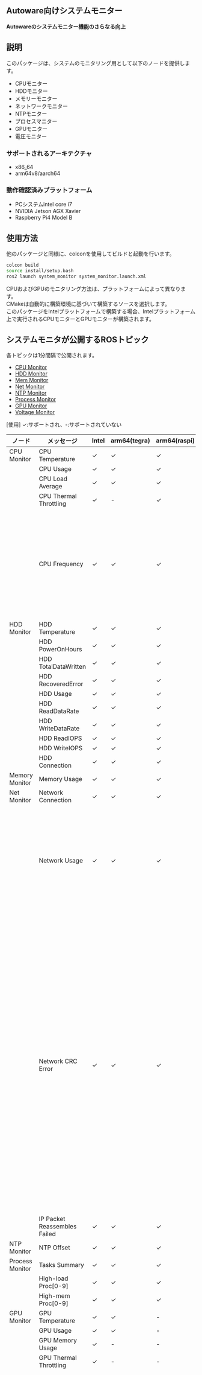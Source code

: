 ## Autoware向けシステムモニター

**Autowareのシステムモニター機能のさらなる向上**

## 説明

このパッケージは、システムのモニタリング用として以下のノードを提供します。

- CPUモニター
- HDDモニター
- メモリーモニター
- ネットワークモニター
- NTPモニター
- プロセスマニター
- GPUモニター
- 電圧モニター

### サポートされるアーキテクチャ

- x86_64
- arm64v8/aarch64

### 動作確認済みプラットフォーム

- PCシステムintel core i7
- NVIDIA Jetson AGX Xavier
- Raspberry Pi4 Model B

## 使用方法

他のパッケージと同様に、colconを使用してビルドと起動を行います。


```sh
colcon build
source install/setup.bash
ros2 launch system_monitor system_monitor.launch.xml
```

CPUおよびGPUのモニタリング方法は、プラットフォームによって異なります。<br>
CMakeは自動的に構築環境に基づいて構築するソースを選択します。<br>
このパッケージをIntelプラットフォームで構築する場合、Intelプラットフォーム上で実行されるCPUモニターとGPUモニターが構築されます。

## システムモニタが公開するROSトピック

各トピックは1分間隔で公開されます。

- [CPU Monitor](docs/topics_cpu_monitor.md)
- [HDD Monitor](docs/topics_hdd_monitor.md)
- [Mem Monitor](docs/topics_mem_monitor.md)
- [Net Monitor](docs/topics_net_monitor.md)
- [NTP Monitor](docs/topics_ntp_monitor.md)
- [Process Monitor](docs/topics_process_monitor.md)
- [GPU Monitor](docs/topics_gpu_monitor.md)
- [Voltage Monitor](docs/topics_voltage_monitor.md)

[使用] ✓:サポートされ、-:サポートされていない

| ノード | メッセージ | Intel | arm64(tegra) | arm64(raspi) | 備考 |
|---|---|---|---|---|---|
| CPU Monitor | CPU Temperature |   ✓   |       ✓      |       ✓      | |
| | CPU Usage |   ✓   |       ✓      |       ✓      | |
| | CPU Load Average |   ✓   |       ✓      |       ✓      | |
| | CPU Thermal Throttling |   ✓   |       -      |       ✓      | |
| | CPU Frequency |   ✓   |       ✓      |       ✓      | 周波数の通知のみで、通常エラーは生成されません。 |
| HDD Monitor | HDD Temperature |   ✓   |       ✓      |       ✓      | |
| | HDD PowerOnHours |   ✓   |       ✓      |       ✓      | |
| | HDD TotalDataWritten |   ✓   |       ✓      |       ✓      | |
| | HDD RecoveredError |   ✓   |       ✓      |       ✓      | |
| | HDD Usage |   ✓   |       ✓      |       ✓      | |
| | HDD ReadDataRate |   ✓   |       ✓      |       ✓      | |
| | HDD WriteDataRate |   ✓   |       ✓      |       ✓      | |
| | HDD ReadIOPS |   ✓   |       ✓      |       ✓      | |
| | HDD WriteIOPS |   ✓   |       ✓      |       ✓      | |
| | HDD Connection |   ✓   |       ✓      |       ✓      | |
| Memory Monitor | Memory Usage |   ✓   |       ✓      |       ✓      | |
| Net Monitor | Network Connection |   ✓   |       ✓      |       ✓      | |
| | Network Usage |   ✓   |       ✓      |       ✓      | 使用量の通知のみで、通常エラーは生成されません。 |
| | Network CRC Error |   ✓   |       ✓      |       ✓      | この期間の CRC エラーの数がしきい値に達すると、警告が発生します。発生する CRC エラーの数は、ip コマンドで確認できる値と同じです。 |
| | IP Packet Reassembles Failed |   ✓   |       ✓      |       ✓      | |
| NTP Monitor | NTP Offset |   ✓   |       ✓      |       ✓      | |
| Process Monitor | Tasks Summary |   ✓   |       ✓      |       ✓      | |
| | High-load Proc[0-9] |   ✓   |       ✓      |       ✓      | |
| | High-mem Proc[0-9] |   ✓   |       ✓      |       ✓      | |
| GPU Monitor | GPU Temperature |   ✓   |       ✓      |       -      | |
| | GPU Usage |   ✓   |       ✓      |       -      | |
| | GPU Memory Usage |   ✓   |       -      |       -      | |
| | GPU Thermal Throttling |   ✓   |       -      |       -      | |
| | GPU Frequency |   ✓   |       ✓      |       -      | インテルプラットフォームの場合、現在の GPU クロックが GPU によってサポートされているかどうかを監視します。 |
| Voltage Monitor | CMOS Battery Status |   ✓   |       -      |       -      | RTC および BIOS のバッテリの状態

## ROSパラメータ

[ROSパラメータ](docs/ros_parameters.md)を参照してください。

## メモ

### <u>Intelプラットフォーム用CPUモニタ</u>

サーマルスロットリングイベントはMSR(モデル固有レジスタ)の内容を読み取ることで監視できますが、MSRにアクセスするのはデフォルトではrootのみが許可されています。そこでこのパッケージでは、セキュリティリスクを最小限に抑えるための以下のアプローチを提供します。

- MSRにアクセスし、ソケットプログラミングを使用してサーマルスロットリングステータスをCPUモニタに送信する「msr_reader」という小規模なプログラムを提供します。
- rootではなく特定のユーザとして「msr_reader」を実行します。
- サーマルスロットリングステータスはソケット通信で送信されるため、CPUモニタは権限のないユーザとしてそのステータスを知ることができます。

### 開始前の注意事項

1. 「msr_reader」を実行するユーザを作成します。


   ```sh
   sudo adduser <username>
   ```

2. ターゲットシステムにカーネルモジュール「msr」を読み込みます。
   「/dev/cpu/CPUNUM/msr」パスが表示されます。


   ```sh
   sudo modprobe msr
   ```

3. アクセス制御リスト (ACL) を使用して、ユーザーが読み取り専用権限で MSR にアクセスできるようにする。


   ```sh
   sudo setfacl -m u:<username>:r /dev/cpu/*/msr
   ```

4. MSRカーネルモジュールにはrawio機能が必要なため、'msr_reader'に機能を割り当てます。


   ```sh
   sudo setcap cap_sys_rawio=ep install/system_monitor/lib/system_monitor/msr_reader
   ```

5. 作成したユーザーとして `msr_reader` を実行し、汎用ユーザーとして `system_monitor` を実行します。


   ```sh
   su <username>
   install/system_monitor/lib/system_monitor/msr_reader
   ```

### 参照

[msr_reader](docs/msr_reader.md)

## <u>HDD モニター</u>

一般的に、SMART 情報は HDD 温度と HDD の使用寿命を監視するために使用され、通常は root ユーザーまたはディスクグループがディスクデバイスノードにアクセスできます。<br>
CPU モニターと同様に、このパッケージは可能な限りセキュリティリスクを最小化するアプローチを提供します。<br>

- ソケットプログラミングを使用して SMART 情報にアクセスし、その一部を HDD モニターに送信する 'hdd_reader' という名前の小さなプログラムを提供します。
- 特定のユーザーとして 'hdd_reader' を実行します。
- HDD モニターはソケット通信によって送信されるため、権限のないユーザーとしても SMART 情報の一部を知ることができます。

### 開始前の手順

1. 'hdd_reader' を実行するユーザーを作成します。


   ```sh
   sudo adduser <username>
   ```

2. ユーザーをディスクグループに追加する。


   ```sh
   sudo usermod -a -G disk <username>
   ```

3. SCSIカーネルモジュールがATA PASS-THROUGH (12) コマンドを送信するために`rawio`ケイパビリティを必要とし、NVMeカーネルモジュールが管理コマンドを送信するために`admin`ケイパビリティを必要とするため、`hdd_reader`にケイパビリティを割り当てます。


   ```sh
   sudo setcap 'cap_sys_rawio=ep cap_sys_admin=ep' install/system_monitor/lib/system_monitor/hdd_reader
   ```

4. 作成したユーザーで「hdd_reader」を実行し、汎用ユーザーとしてsystem_monitorを実行します。


   ```sh
   su <username>
   install/system_monitor/lib/system_monitor/hdd_reader
   ```

### 関連情報

[hdd_reader](docs/hdd_reader.md)

## <u>Intel プラットフォームの GPU モニター</u>

現在、Intel プラットフォームの GPU モニターは、NVML API で情報にアクセスできる NVIDIA GPU にのみ対応しています。

また、CUDA ライブラリをインストールする必要があります。CUDA 10.0 のインストール手順については、[NVIDIA CUDA Installation Guide for Linux](https://docs.nvidia.com/cuda/archive/10.0/cuda-installation-guide-linux/index.html) を参照してください。

## <u>CMOS バッテリーの電圧モニター</u>

一部のプラットフォームは RTC と CMOS 用の内蔵バッテリーを備えています。このノードは、cat /proc/driver/rtc の実行結果からバッテリーの状態を判断します。
また、lm-sensors がインストールされている場合は、結果を使用できます。
ただし、sensors の戻り値はチップセットによって異なるため、対応する電圧を抽出するための文字列を設定する必要があります。
警告電圧とエラー電圧を設定する必要もあります。
例えば、電圧が 2.9V 未満のときに警告し、2.7V 未満のときにエラーが発生するように設定する場合は、次のようになります。
nct6106 チップセット上のセンサーの実行結果は次のとおりで、「in7:」は CMOS バッテリーの電圧です。


```txt
$ sensors
pch_cannonlake-virtual-0
Adapter: Virtual device
temp1:        +42.0°C

nct6106-isa-0a10
Adapter: ISA adapter
in0:           728.00 mV (min =  +0.00 V, max =  +1.74 V)
in1:             1.01 V  (min =  +0.00 V, max =  +2.04 V)
in2:             3.34 V  (min =  +0.00 V, max =  +4.08 V)
in3:             3.34 V  (min =  +0.00 V, max =  +4.08 V)
in4:             1.07 V  (min =  +0.00 V, max =  +2.04 V)
in5:             1.05 V  (min =  +0.00 V, max =  +2.04 V)
in6:             1.67 V  (min =  +0.00 V, max =  +2.04 V)
in7:             3.06 V  (min =  +0.00 V, max =  +4.08 V)
in8:             2.10 V  (min =  +0.00 V, max =  +4.08 V)
fan1:          2789 RPM  (min =    0 RPM)
fan2:             0 RPM  (min =    0 RPM)
```

`voltage_monitor.param.yaml` の設定値は以下の通りです。


```yaml
/**:
  ros__parameters:
    cmos_battery_warn: 2.90
    cmos_battery_error: 2.70
    cmos_battery_label: "in7:"
```

上で示した 2.7 V と 2.90 V の値は仮定上のものです。マザーボードとチップセットによっては、この値は異なる場合があります。ただし、リチウム電池の電圧が 2.7 V を下回る場合は、交換することを推奨します。
上記の例では、トピック /diagnostics に出力されるメッセージは次のとおりです。
電圧が 2.9 V 未満の場合:


```txt
  name: /autoware/system/resource_monitoring/voltage/cmos_battery
  message: Warning
  hardware_id: ''
  values:
  - key: 'voltage_monitor: CMOS Battery Status'
    value: Low Battery
```

電圧が2.7V未満の場合は次のとおりです。


```txt
  name: /autoware/system/resource_monitoring/voltage/cmos_battery
  message: Warning
  hardware_id: ''
  values:
  - key: 'voltage_monitor: CMOS Battery Status'
    value: Battery Died
```

どちらでもない場合：


```txt
  name: /autoware/system/resource_monitoring/voltage/cmos_battery
  message: OK
  hardware_id: ''
  values:
  - key: 'voltage_monitor: CMOS Battery Status'
    value: OK
```

CMOSバッテリー電圧がvoltage_errorやvoltage_warnを下回ると警告が発生します。
バッテリーがなくなると、電源が切れたときにRTCの動作が停止します。ただし、車両が走行できるため、エラーではありません。車両はエラーが発生すると停止しますが、すぐに停止する必要はありません。
「ローバッテリー」または「バッテリー切れ」の値によって判断できます。

## UMLダイアグラム

[クラス図](docs/class_diagrams.md)を参照してください。
[シーケンス図](docs/seq_diagrams.md)を参照してください。

